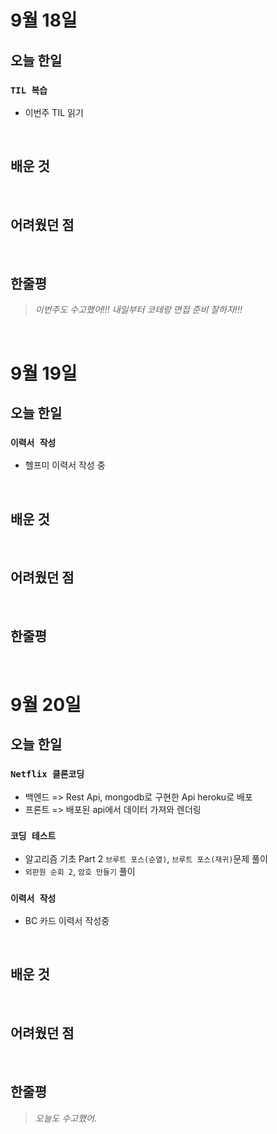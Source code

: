 # 9월 18일

## 오늘 한일

### `TIL 복습`

- 이번주 TIL 읽기

<br>

## 배운 것

<br>

## 어려웠던 점

<br>

## 한줄평

> _이번주도 수고했어!!! 내일부터 코테랑 면접 준비 잘하자!!!_

<br>

# 9월 19일

## 오늘 한일

### `이력서 작성`

- 헬프미 이력서 작성 중

<br>

## 배운 것

<br>

## 어려웠던 점

<br>

## 한줄평

<br>

# 9월 20일

## 오늘 한일

### `Netflix 클론코딩`

- 백엔드 => Rest Api, mongodb로 구현한 Api heroku로 배포
- 프론트 => 배포된 api에서 데이터 가져와 렌더링

### `코딩 테스트`

- 알고리즘 기초 Part 2 `브루트 포스(순열)`, `브루트 포스(재귀)`문제 풀이
- `외판원 순회 2`, `암호 만들기` 풀이

### `이력서 작성`

- BC 카드 이력서 작성중

<br>

## 배운 것

<br>

## 어려웠던 점

<br>

## 한줄평

> _오늘도 수고했어._

<br>
